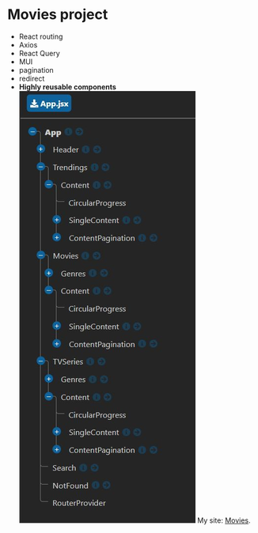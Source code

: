 # Movies project
- React routing
- Axios
- React Query
- MUI
- pagination
- redirect
- **Highly reusable components**
![components](./components.jpg)
My site: [Movies](https://duckduckgo.com).